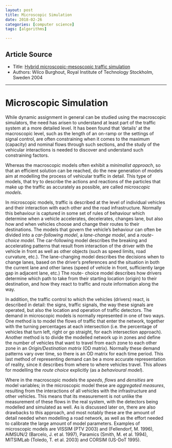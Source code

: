 ```yaml
---
layout: post
title: Microscopic Simulation
date: 2018-02-26
categories: [computer science]
tags: [algorithms]

---
```


## Article Source
* Title: [Hybrid microscopic-mesoscopic traffic simulation](https://www.kth.se/polopoly_fs/1.742065!/hybrid%20mesoscopic.pdf)
* Authors: Wilco Burghout, Royal Institute of Technology Stockholm, Sweden 2004

---

# Microscopic Simulation


While dynamic assignment in general can be studied using the macroscopic simulators, the need has arisen to understand at least part of the traffic system at a more detailed level. It has been found that ‘details’ at the macroscopic level, such as the length of an on-ramp or the settings of signal control, are often constraining when it comes to the maximum (capacity) and nominal flows through such sections, and the study of the vehicular interactions is needed to discover and understand such constraining factors.

Whereas the macroscopic models often exhibit a *minimalist approach*, so that an efficient solution can be reached, do the new generation of models aim at modelling the process of vehicular traffic in detail. This type of models, that try to describe the actions and reactions of the particles that make up the traffic as accurately as possible, are called *microscopic models*.

In microscopic models, traffic is described at the level of individual vehicles and their interaction with each other and the road infrastructure. Normally this behaviour is captured in some set of rules of behaviour which determine when a vehicle accelerates, decelerates, changes lane, but also how and when vehicles choose and change their routes to their destinations. The models that govern the vehicle’s behaviour can often be divided into a *car-following model*, a *lane-change model*, and a *route-choice model*. The car-following model describes the breaking and accelerating patterns that result from interaction of the driver with the vehicle in front as well as other objects (such as speed limits, road curvature, etc.). The lane-changing model describes the decisions when to change lanes, based on the driver’s preferences and the situation in both the current lane and other lanes (speed of vehicle in front, sufficiently large gap in adjacent lane, etc.) The route- choice model describes how drivers determine which path to take from their starting location (origin) to their destination, and how they react to traffic and route information along the way.

In addition, the traffic control to which the vehicles (drivers) react, is described in detail: the signs, traffic signals, the way these signals are operated, but also the location and operation of traffic detectors.
The demand in microscopic models is normally represented in one of two ways. One method is to model the flows of traffic that enter the network, together with the turning percentages at each intersection (i.e. the percentage of vehicles that turn left, right or go straight, for each intersection approach). Another method is to divide the modelled network up in zones and define the number of vehicles that want to travel from each zone to each other zone in an *Origin/Destination matrix* (OD matrix). Normally these demand patterns vary over time, so there is an OD matrix for each time period. This last method of representing demand can be a more accurate representation of reality, since it describes from where to where vehicles travel. This allows for modelling the *route choice* explicitly (as a *behavioural model*).

Where in the macroscopic models the *speeds*, *flows* and *densities* are model variables; in the microscopic model these are *aggregated measures*, resulting from the interactions of all vehicles with the infrastructure and other vehicles. This means that its measurement is not unlike the measurement of these flows in the real system, with the detectors being modelled and simulated as well. As is discussed later on, there are also drawbacks to this approach, and most notably these are the amount of detail needed when modelling a road network, as well as the effort needed to calibrate the large amount of model parameters. Examples of microscopic models are VISSIM (PTV 2003) and (Fellendorf, M. 1996), AIMSUN/2 (Barcelo, J. et al. 1997), Paramics (Smith, M. et al. 1994), MITSIMLab (Toledo, T. et al. 2003) and CORSIM (US-DoT 1995).